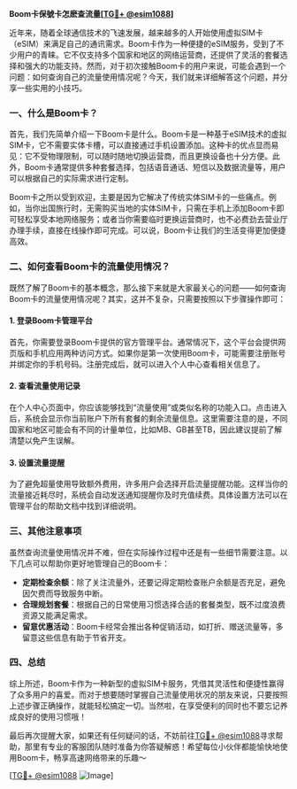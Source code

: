 **Boom卡保號卡怎麽查流量[[TG💪+ @esim1088](https://t.me/s/esim1088)]**

近年来，随着全球通信技术的飞速发展，越来越多的人开始使用虚拟SIM卡（eSIM）来满足自己的通讯需求。Boom卡作为一种便捷的eSIM服务，受到了不少用户的青睐。它不仅支持多个国家和地区的网络运营商，还提供了灵活的套餐选择和强大的功能支持。然而，对于初次接触Boom卡的用户来说，可能会遇到一个问题：如何查询自己的流量使用情况呢？今天，我们就来详细解答这个问题，并分享一些实用的小技巧。

### 一、什么是Boom卡？

首先，我们先简单介绍一下Boom卡是什么。Boom卡是一种基于eSIM技术的虚拟SIM卡，它不需要实体卡槽，可以直接通过手机设置添加。这种卡的优点显而易见：它不受物理限制，可以随时随地切换运营商，而且更换设备也十分方便。此外，Boom卡通常提供多种套餐选择，包括语音通话、短信以及数据流量等，用户可以根据自己的实际需求进行定制。

Boom卡之所以受到欢迎，主要是因为它解决了传统实体SIM卡的一些痛点。例如，当你出国旅行时，无需购买当地的实体SIM卡，只需在手机上添加Boom卡即可轻松享受本地网络服务；或者当你需要临时更换运营商时，也不必费劲去营业厅办理手续，直接在线操作即可完成。可以说，Boom卡让我们的生活变得更加便捷高效。

### 二、如何查看Boom卡的流量使用情况？

既然了解了Boom卡的基本概念，那么接下来就是大家最关心的问题——如何查询Boom卡的流量使用情况呢？其实，这并不复杂，只需要按照以下步骤操作即可：

#### 1. 登录Boom卡管理平台

首先，你需要登录Boom卡提供的官方管理平台。通常情况下，这个平台会提供网页版和手机应用两种访问方式。如果你是第一次使用Boom卡，可能需要注册账号并绑定你的手机号码。注册完成后，就可以进入个人中心查看相关信息了。

#### 2. 查看流量使用记录

在个人中心页面中，你应该能够找到“流量使用”或类似名称的功能入口。点击进入后，系统会显示你当前账户下所有套餐的剩余流量信息。这里需要注意的是，不同国家和地区可能会有不同的计量单位，比如MB、GB甚至TB，因此建议提前了解清楚以免产生误解。

#### 3. 设置流量提醒

为了避免超量使用导致额外费用，许多用户会选择开启流量提醒功能。这样当你的流量接近耗尽时，系统会自动发送通知提醒你及时充值续费。具体设置方法可以在管理平台的帮助文档中找到详细说明。

### 三、其他注意事项

虽然查询流量使用情况并不难，但在实际操作过程中还是有一些细节需要注意。以下几点可以帮助你更好地管理自己的Boom卡：

- **定期检查余额**：除了关注流量外，还要记得定期检查账户余额是否充足，避免因欠费而导致服务中断。
- **合理规划套餐**：根据自己的日常使用习惯选择合适的套餐类型，既不过度浪费资源又能满足需求。
- **留意优惠活动**：Boom卡经常会推出各种促销活动，如打折、赠送流量等，多留意这些信息有助于节省开支。

### 四、总结

综上所述，Boom卡作为一种新型的虚拟SIM卡服务，凭借其灵活性和便捷性赢得了众多用户的喜爱。而对于想要随时掌握自己流量使用状况的朋友来说，只要按照上述步骤正确操作，就能轻松搞定一切。当然啦，在享受便利的同时也不要忘记养成良好的使用习惯哦！

最后再次提醒大家，如果还有任何疑问的话，不妨前往[TG💪+ @esim1088](https://t.me/s/esim1088)寻求帮助，那里有专业的客服团队随时准备为你答疑解惑！希望每位小伙伴都能愉快地使用Boom卡，畅享高速网络带来的乐趣～

[[TG💪+ @esim1088](https://t.me/s/esim1088) ![Image](https://i.postimg.cc/4NQfJmqS/Snipaste-2025-05-13-00-14-12.png)]